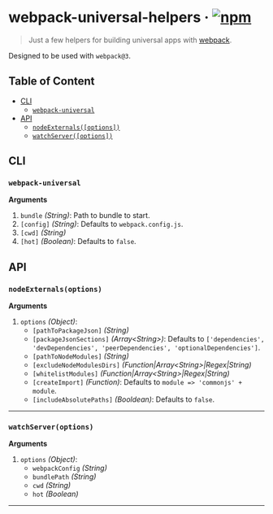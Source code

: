 # webpack-universal-helpers · [![npm](https://img.shields.io/npm/v/webpack-universal-helpers.svg)](https://npm.im/webpack-universal-helpers)

> Just a few helpers for building universal apps with [webpack](https://webpack.js.org/).

Designed to be used with `webpack@3`.

## Table of Content

- [CLI](#cli)
  - [`webpack-universal`](#webpack-universal)
- [API](#api)
  - [`nodeExternals([options])`](#nodeexternals)
  - [`watchServer([options])`](#watchserver)

## CLI

### `webpack-universal`

__Arguments__

1. `bundle` _(String)_: Path to bundle to start.
2. `[config]` _(String)_: Defaults to `webpack.config.js`.
3. `[cwd]` _(String)_
4. `[hot]` _(Boolean)_: Defaults to `false`.

## API

### `nodeExternals(options)`

__Arguments__

1. `options` _(Object)_:
   - `[pathToPackageJson]` _(String)_
   - `[packageJsonSections]` _(Array\<String\>)_: Defaults to `['dependencies', 'devDependencies', 'peerDependencies', 'optionalDependencies']`.
   - `[pathToNodeModules]` _(String)_
   - `[excludeNodeModulesDirs]` _(Function|Array\<String\>|Regex|String)_
   - `[whitelistModules]` _(Function|Array\<String\>|Regex|String)_
   - `[createImport]` _(Function)_: Defaults to `module => 'commonjs' + module`.
   - `[includeAbsolutePaths]` _(Booldean)_: Defaults to `false`.

---

### `watchServer(options)`

__Arguments__

1. `options` _(Object)_:
   - `webpackConfig` _(String)_
   - `bundlePath` _(String)_
   - `cwd` _(String)_
   - `hot` _(Boolean)_

---
